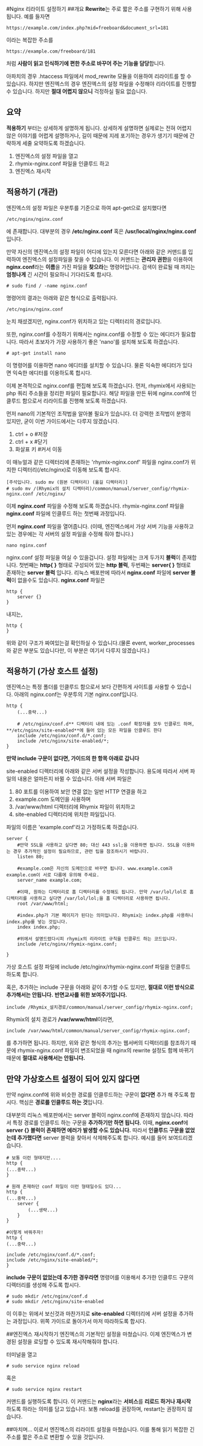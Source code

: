 #Nginx 리라이트 설정하기
##개요
**Rewrite**는 주로 짧은 주소를 구현하기 위해 사용됩니다. 예를 들자면

    https://example.com/index.php?mid=freeboard&document_srl=181

이라는 복잡한 주소를

    https://example.com/freeboard/181

처럼 **사람이 읽고 인식하기에 편한 주소로 바꾸어 주는 기능을 담당**합니다.

아파치의 경우 .htaccess 파일에서 mod_rewrite 모듈을 이용하여 리라이트를 할 수 있습니다. 하지만 엔진엑스의 경우 엔진엑스의 설정 파일을 수정해야 리라이트를 진행할 수 있습니다. 하지만 **절대 어렵지 않으니** 걱정하실 필요 없습니다.

## 요약
**적용하기** 부터는 상세하게 설명하게 됩니다. 상세하게 설명하면 실제로는 전혀 어렵지 않은 이야기를 어렵게 설명하거나, 길이 때문에 지레 포기하는 경우가 생기기 때문에 간략하게 세줄 요약하도록 하겠습니다.

1. 엔진엑스의 설정 파일을 열고
2. rhymix-nginx.conf 파일을 인클루드 하고
3. 엔진엑스 재시작

## 적용하기 (개관)
엔진엑스의 설정 파일은 우분투를 기준으로 하여 apt-get으로 설치했다면

    /etc/nginx/nginx.conf

에 존재합니다. 대부분의 경우 **/etc/nginx.conf** 혹은 **/usr/local/nginx/nginx.conf**입니다. 

만약 자신의 엔진엑스의 설정 파일이 어디에 있는지 모른다면 아래와 같은 커맨드를 입력하여 엔진엑스의 설정파일을 찾을 수 있습니다. 이 커맨드는 **관리자 권한**을 이용하여 **nginx.conf**라는 **이름**을 가진 파일을 **찾으라**는 명령어입니다. 검색이 완료될 때 까지는 **엄청나게** 긴 시간이 필요하니 기다리도록 합시다.

    # sudo find / -name nginx.conf
    
명령어의 결과는 아래와 같은 형식으로 출력됩니다.

    /etc/nginx/nginx.conf
    
눈치 채셨겠지만, nginx.conf가 위치하고 있는 디렉터리의 경로입니다.

또한, nginx.conf를 수정하기 위해서는 nginx.conf를 수정할 수 있는 에디터가 필요합니다. 따라서 초보자가 가장 사용하기 좋은 'nano'를 설치해 보도록 하겠습니다.

    # apt-get install nano
 
이 명령어를 이용하면 nano 에디터를 설치할 수 있습니다. 물론 익숙한 에디터가 있다면 익숙한 에디터를 이용하도록 합시다.

이제 본격적으로 nginx.conf를 편집해 보도록 하겠습니다. 먼저, rhymix에서 사용되는 php 쿼리 주소들을 정리한 파일이 필요합니다. 해당 파일을 만든 뒤에 nginx.conf에 인클루드 함으로서 리라이트를 진행해 보도록 하겠습니다.

먼저 nano의 기본적인 조작법을 알아볼 필요가 있습니다. 더 강력한 조작법이 분명히 있지만, 굳이 이번 가이드에서는 다루지 않겠습니다.

1. ctrl + o #저장
2. ctrl + x #닫기
3. 화살표 키 #커서 이동

이 매뉴얼과 같은 디렉터리에 존재하는 'rhymix-nginx.conf' 파일을 nginx.conf가 위치한 디렉터리(/etc/nginx)로 이동해 보도록 합시다.

    [주석입니다. sudo mv (원본 디렉터리) (옮길 디렉터리)]
    # sudo mv /(Rhymix의 설치 디렉터리)/common/manual/server_config/rhymix-nginx.conf /etc/nginx/

이제 **nginx.conf** 파일을 수정해 보도록 하겠습니다. rhymix-nginx.conf 파일을 **nginx.conf** 파일에 인클루드 하는 첫번째 과정입니다.

먼저 **nginx.conf** 파일을 열어줍니다. (이때, 엔진엑스에서 가상 서버 기능을 사용하고 있는 경우에는 각 서버의 설정 파일을 수정해 줘야 합니다.)

    nano nginx.conf

nginx.conf 설정 파일을 여실 수 있을겁니다. 설정 파일에는 크게 두가지 **블럭**이 존재합니다. 첫번째는 **http{ }** 형태로 구성되어 있는 **http 블럭**, 두번째는 **server{ }** 형태로 존재하는 **server 블럭** 입니다. 리눅스 배포판에 따라서 **nginx.conf** 파일에 **server 블럭**이 없을수도 있습니다. **nginx.conf** 파일은

    http {
        server {}
    }
내지는,

    http {
    }
    
위와 같이 구조가 짜여있는걸 확인하실 수 있습니다.(물론 event, worker_processes와 같은 부분도 있습니다만, 이 부분은 여기서 다루지 않겠습니다.)

## 적용하기 (가상 호스트 설정) 

엔진엑스는 특정 폴더를 인클루드 함으로서 보다 간편하게 사이트를 사용할 수 있습니다. 아래의 nginx.conf는 우분투의 기본 nginx.conf입니다.

    http {
    	(...중략...)
    	
    	# /etc/nginx/conf.d** 디렉터리 내에 있는 .conf 확장자를 모두 인클루드 하며, **/etc/nginx/site-enabled**에 들어 있는 모든 파일을 인클루드 한다
    	include /etc/nginx/conf.d/*.conf;
    	include /etc/nginx/site-enabled/*;
    }
    
**만약 include 구문이 없다면, 가이드의 한 항목 아래로 갑니다**

site-enabled 디렉터리에 아래와 같은 서버 설정을 작성합니다. 용도에 따라서 서버 파일의 내용은 얼마든지 바뀔 수 있습니다. 아래 서버 파일은

1. 80 포트를 이용하여 보안 연결 없는 일반 HTTP 연결을 하고
2. example.com 도메인을 사용하며
3. /var/www/html 디렉터리에 Rhymix 파일이 위치하고
4. site-enabled 디렉터리에 위치한 파일입니다.

파일의 이름은 'example.conf'라고 가정하도록 하겠습니다.

	server {
		#만약 SSL을 사용하고 싶다면 80; 대신 443 ssl;을 이용하면 됩니다. SSL을 이용하는 경우 추가적인 설정이 필요하므로, 관련 팁을 참조하시기 바랍니다.
		listen 80;
	
		#example.com은 자신의 도메인으로 바꾸면 됩니다. www.example.com과 example.com이 서로 다름에 유의해 주세요.
		server_name example.com;
		
		#이때, 원하는 디렉터리로 홈 디렉터리를 수정해도 됩니다. 만약 /var/lol/lol로 홈 디렉터리를 사용하고 싶다면 /var/lol/lol;을 홈 디렉터리로 사용하면 됩니다.
		root /var/www/html;
		
		#index.php가 기본 페이지가 된다는 의미입니다. Rhymix는 index.php를 사용하니 index.php를 넣는 것입니다.
		index index.php;
		
		#위에서 설명드렸다시피 rhymix의 리라이트 규칙을 인클루드 하는 코드입니다.
		include /etc/nginx/rhymix-nginx.conf;
		
	}

가상 호스트 설정 파일에 include /etc/nginx/rhymix-nginx.conf 파일을 인클루드 하도록 합니다.

혹은, 추가하는 include 구문을 아래와 같이 추가할 수도 있지만, **절대로 이런 방식으로 추가해서는 안됩니다.** **반면교사를 위한 보여주기입니다.**

    include /Rhymix_설치경로/common/manual/server_config/rhymix-nginx.conf;
    
Rhymix의 설치 경로가 **/var/www/html**이라면,

    include /var/www/html/common/manual/server_config/rhymix-nginx.conf;
    
를 추가하면 됩니다. 하지만, 위와 같은 형식의 추가는 웹서버의 디렉터리를 참조하기 때문에 rhymix-nginx.conf 파일이 변조되었을 때 nginx의 rewrite 설정도 함께 바뀌기 때문에 **절대로 사용해서는 안됩니다.**

## 만약 가상호스트 설정이 되어 있지 않다면
만약 nginx.conf에 위와 비슷한 경로를 인클루드하는 구문이 **없다면** 추가 해 주도록 합시다. 핵심은 **경로를 인클루드 하는 것**입니다.


대부분의 리눅스 배포판에서는 server 블럭이 nginx.conf에 존재하지 않습니다. 따라서 특정 경로를 인클루드 하는 구문을 **추가하기만 하면 됩니다.** 이때, **nginx.conf**에 **server {} 블럭이 존재하면 에러가 발생할 수도 있습니다.** 따라서 **인클루드 구문을 없었는데 추가했다면** server 블럭을 찾아서 삭제해주도록 합니다. 예시를 들어 보여드리겠습니다.


    # 보통 이런 형태지만....
    http {
    (...중략...)
    }
    
    # 원래 존재하던 conf 파일이 이런 형태일수도 있다...
    http {
    (...중략...)
        server {
            (...생략...)
        }
    }
    
    #이렇게 바꿔주자!
    http {
    (...중략...)
    
    include /etc/nginx/conf.d/*.conf;
    include /etc/nginx/site-enabled/*;
    }

**include 구문이 없었는데 추가한 경우라면** 명령어를 이용해서 추가한 인클루드 구문의 디렉터리를 생성해 주도록 합시다.

    # sudo mkdir /etc/nginx/conf.d
    # sudo mkdir /etc/nginx/site-enabled
    
이 이후는 위에서 보신것과 마찬가지로 **site-enabled** 디렉터리에 서버 설정을 추가하는 과정입니다. 위쪽 가이드로 돌아가서 마저 따라하도록 합시다.

##엔진엑스 재시작하기
엔진엑스의 기본적인 설정을 마쳤습니다. 이제 엔진엑스가 변경된 설정을 로딩할 수 있도록 재시작해줘야 합니다.

터미널을 열고

    # sudo service nginx reload

혹은

    # sudo service nginx restart

커맨드를 실행하도록 합니다. 이 커맨드는 **nginx**라는 **서비스**를 **리로드 하거나 재시작** 하도록 하라는 의미를 담고 있습니다. 보통 reload를 권장하며, restart는 권장하지 않습니다.

##마치며...
이로서 엔진엑스의 리라이트 설정을 마쳤습니다. 이를 통해 읽기 복잡한 긴 주소를 짧은 주소로 변환할 수 있을 것입니다.
